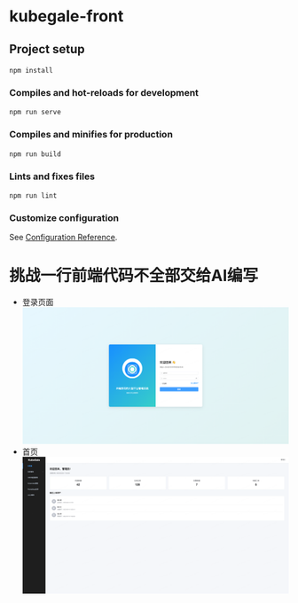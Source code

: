 # kubegale-front

## Project setup
```
npm install
```

### Compiles and hot-reloads for development
```
npm run serve
```

### Compiles and minifies for production
```
npm run build
```

### Lints and fixes files
```
npm run lint
```

### Customize configuration
See [Configuration Reference](https://cli.vuejs.org/config/).

# 挑战一行前端代码不全部交给AI编写
- 登录页面
![img.png](image/登录.png)
- 首页
![img.png](image/首页.png)